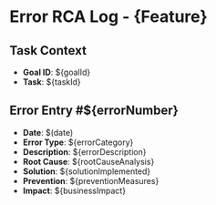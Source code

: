# Error RCA Log - {Feature}

## Task Context
- **Goal ID**: ${goalId}
- **Task**: ${taskId}

## Error Entry #${errorNumber}
- **Date**: $(date)
- **Error Type**: ${errorCategory}
- **Description**: ${errorDescription}
- **Root Cause**: ${rootCauseAnalysis}
- **Solution**: ${solutionImplemented}
- **Prevention**: ${preventionMeasures}
- **Impact**: ${businessImpact}